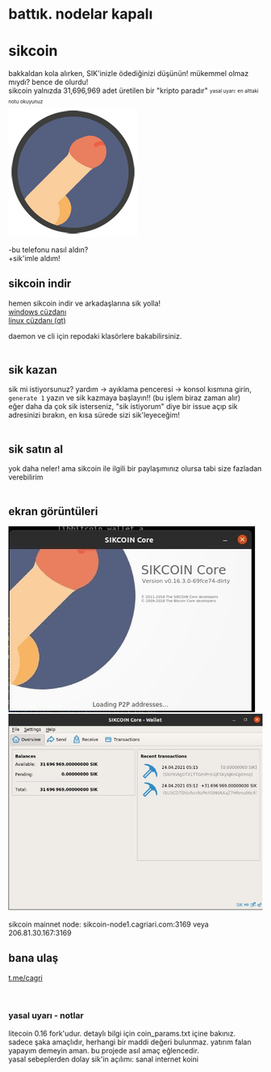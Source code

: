 # battık. nodelar kapalı

# sikcoin

bakkaldan kola alırken, SIK'inizle ödediğinizi düşünün! mükemmel olmaz mıydı? bence de olurdu!<br>
sikcoin yalnızda 31,696,969 adet üretilen bir "kripto paradır" <sub><sup>yasal uyarı: en alttaki notu okuyunuz</sup></sub><br>
![Sikcoin Icon](/sikcoin_icon.png)<br>

-bu telefonu nasıl aldın?<br>
+sik'imle aldım!

## sikcoin indir
hemen sikcoin indir ve arkadaşlarına sik yolla!<br>
[windows cüzdanı](https://raw.githubusercontent.com/sh4dowb/sikcoin/main/windows/sikcoin-qt.exe)<br>
[linux cüzdanı (qt)](https://raw.githubusercontent.com/sh4dowb/sikcoin/main/linux/sikcoin-qt)

daemon ve cli için repodaki klasörlere bakabilirsiniz.<br><br>

## sik kazan
sik mi istiyorsunuz? yardım -> ayıklama penceresi -> konsol kısmına girin, `generate 1` yazın ve sik kazmaya başlayın!! (bu işlem biraz zaman alır)<br>
eğer daha da çok sik isterseniz, "sik istiyorum" diye bir issue açıp sik adresinizi bırakın, en kısa sürede sizi sik'leyeceğim!<br><br>

## sik satın al
yok daha neler! ama sikcoin ile ilgili bir paylaşımınız olursa tabi size fazladan verebilirim<br><br>

## ekran görüntüleri
![Sikcoin 1](/sikcoin_1.jpg)<br>
![Sikcoin 2](/sikcoin_2.jpg)<br><br>
sikcoin mainnet node: sikcoin-node1.cagriari.com:3169 veya 206.81.30.167:3169<br>

## bana ulaş
[t.me/cagri](https://t.me/cagri)<br><br><br>

### yasal uyarı - notlar
litecoin 0.16 fork'udur. detaylı bilgi için coin_params.txt içine bakınız.<br>
sadece şaka amaçlıdır, herhangi bir maddi değeri bulunmaz. yatırım falan yapayım demeyin aman. bu projede asıl amaç eğlencedir.<br>
yasal sebeplerden dolay sik'in açılımı: sanal internet koini

